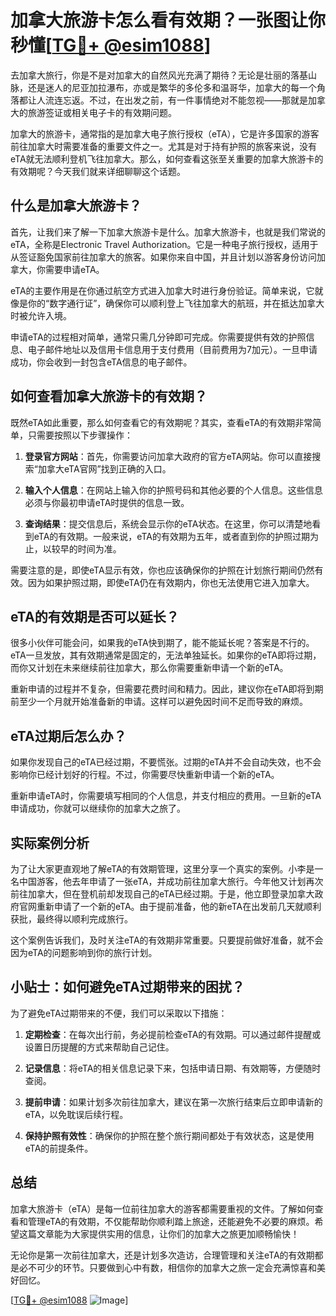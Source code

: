 # 加拿大旅游卡怎么看有效期？一张图让你秒懂[[TG💪+ @esim1088](https://t.me/s/esim1088)]

去加拿大旅行，你是不是对加拿大的自然风光充满了期待？无论是壮丽的落基山脉，还是迷人的尼亚加拉瀑布，亦或是繁华的多伦多和温哥华，加拿大的每一个角落都让人流连忘返。不过，在出发之前，有一件事情绝对不能忽视——那就是加拿大的旅游签证或相关电子卡的有效期问题。

加拿大的旅游卡，通常指的是加拿大电子旅行授权（eTA），它是许多国家的游客前往加拿大时需要准备的重要文件之一。尤其是对于持有护照的旅客来说，没有eTA就无法顺利登机飞往加拿大。那么，如何查看这张至关重要的加拿大旅游卡的有效期呢？今天我们就来详细聊聊这个话题。

## 什么是加拿大旅游卡？

首先，让我们来了解一下加拿大旅游卡是什么。加拿大旅游卡，也就是我们常说的eTA，全称是Electronic Travel Authorization。它是一种电子旅行授权，适用于从签证豁免国家前往加拿大的旅客。如果你来自中国，并且计划以游客身份访问加拿大，你需要申请eTA。

eTA的主要作用是在你通过航空方式进入加拿大时进行身份验证。简单来说，它就像是你的“数字通行证”，确保你可以顺利登上飞往加拿大的航班，并在抵达加拿大时被允许入境。

申请eTA的过程相对简单，通常只需几分钟即可完成。你需要提供有效的护照信息、电子邮件地址以及信用卡信息用于支付费用（目前费用为7加元）。一旦申请成功，你会收到一封包含eTA信息的电子邮件。

## 如何查看加拿大旅游卡的有效期？

既然eTA如此重要，那么如何查看它的有效期呢？其实，查看eTA的有效期非常简单，只需要按照以下步骤操作：

1. **登录官方网站**：首先，你需要访问加拿大政府的官方eTA网站。你可以直接搜索“加拿大eTA官网”找到正确的入口。
   
2. **输入个人信息**：在网站上输入你的护照号码和其他必要的个人信息。这些信息必须与你最初申请eTA时提供的信息一致。

3. **查询结果**：提交信息后，系统会显示你的eTA状态。在这里，你可以清楚地看到eTA的有效期。一般来说，eTA的有效期为五年，或者直到你的护照过期为止，以较早的时间为准。

需要注意的是，即使eTA显示有效，你也应该确保你的护照在计划旅行期间仍然有效。因为如果护照过期，即使eTA仍在有效期内，你也无法使用它进入加拿大。

## eTA的有效期是否可以延长？

很多小伙伴可能会问，如果我的eTA快到期了，能不能延长呢？答案是不行的。eTA一旦发放，其有效期通常是固定的，无法单独延长。如果你的eTA即将过期，而你又计划在未来继续前往加拿大，那么你需要重新申请一个新的eTA。

重新申请的过程并不复杂，但需要花费时间和精力。因此，建议你在eTA即将到期前至少一个月就开始准备新的申请。这样可以避免因时间不足而导致的麻烦。

## eTA过期后怎么办？

如果你发现自己的eTA已经过期，不要慌张。过期的eTA并不会自动失效，也不会影响你已经计划好的行程。不过，你需要尽快重新申请一个新的eTA。

重新申请eTA时，你需要填写相同的个人信息，并支付相应的费用。一旦新的eTA申请成功，你就可以继续你的加拿大之旅了。

## 实际案例分析

为了让大家更直观地了解eTA的有效期管理，这里分享一个真实的案例。小李是一名中国游客，他去年申请了一张eTA，并成功前往加拿大旅行。今年他又计划再次前往加拿大，但在登机前却发现自己的eTA已经过期。于是，他立即登录加拿大政府官网重新申请了一个新的eTA。由于提前准备，他的新eTA在出发前几天就顺利获批，最终得以顺利完成旅行。

这个案例告诉我们，及时关注eTA的有效期非常重要。只要提前做好准备，就不会因为eTA的问题影响到你的旅行计划。

## 小贴士：如何避免eTA过期带来的困扰？

为了避免eTA过期带来的不便，我们可以采取以下措施：

1. **定期检查**：在每次出行前，务必提前检查eTA的有效期。可以通过邮件提醒或设置日历提醒的方式来帮助自己记住。

2. **记录信息**：将eTA的相关信息记录下来，包括申请日期、有效期等，方便随时查阅。

3. **提前申请**：如果计划多次前往加拿大，建议在第一次旅行结束后立即申请新的eTA，以免耽误后续行程。

4. **保持护照有效性**：确保你的护照在整个旅行期间都处于有效状态，这是使用eTA的前提条件。

## 总结

加拿大旅游卡（eTA）是每一位前往加拿大的游客都需要重视的文件。了解如何查看和管理eTA的有效期，不仅能帮助你顺利踏上旅途，还能避免不必要的麻烦。希望这篇文章能为大家提供实用的信息，让你们的加拿大之旅更加顺畅愉快！

无论你是第一次前往加拿大，还是计划多次造访，合理管理和关注eTA的有效期都是必不可少的环节。只要做到心中有数，相信你的加拿大之旅一定会充满惊喜和美好回忆。

[[TG💪+ @esim1088](https://t.me/s/esim1088) ![Image](https://i.postimg.cc/4NQfJmqS/Snipaste-2025-05-13-00-14-12.png)]